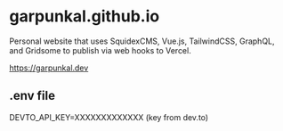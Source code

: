 # garpunkal.github.io

Personal website that uses SquidexCMS, Vue.js, TailwindCSS, GraphQL, and Gridsome to publish via web hooks to Vercel.

https://garpunkal.dev

## .env file
DEVTO_API_KEY=XXXXXXXXXXXXX (key from dev.to)